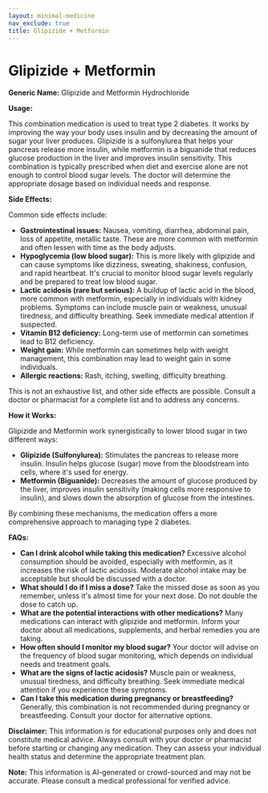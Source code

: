 ```yaml
---
layout: minimal-medicine
nav_exclude: true
title: Glipizide + Metformin
---
```


# Glipizide + Metformin

**Generic Name:** Glipizide and Metformin Hydrochloride

**Usage:**

This combination medication is used to treat type 2 diabetes.  It works by improving the way your body uses insulin and by decreasing the amount of sugar your liver produces.  Glipizide is a sulfonylurea that helps your pancreas release more insulin, while metformin is a biguanide that reduces glucose production in the liver and improves insulin sensitivity.  This combination is typically prescribed when diet and exercise alone are not enough to control blood sugar levels.  The doctor will determine the appropriate dosage based on individual needs and response.

**Side Effects:**

Common side effects include:

* **Gastrointestinal issues:** Nausea, vomiting, diarrhea, abdominal pain, loss of appetite, metallic taste. These are more common with metformin and often lessen with time as the body adjusts.
* **Hypoglycemia (low blood sugar):** This is more likely with glipizide and can cause symptoms like dizziness, sweating, shakiness, confusion, and rapid heartbeat.  It's crucial to monitor blood sugar levels regularly and be prepared to treat low blood sugar.
* **Lactic acidosis (rare but serious):** A buildup of lactic acid in the blood, more common with metformin, especially in individuals with kidney problems. Symptoms can include muscle pain or weakness, unusual tiredness, and difficulty breathing.  Seek immediate medical attention if suspected.
* **Vitamin B12 deficiency:** Long-term use of metformin can sometimes lead to B12 deficiency.
* **Weight gain:** While metformin can sometimes help with weight management, this combination may lead to weight gain in some individuals.
* **Allergic reactions:** Rash, itching, swelling, difficulty breathing.

This is not an exhaustive list, and other side effects are possible. Consult a doctor or pharmacist for a complete list and to address any concerns.

**How it Works:**

Glipizide and Metformin work synergistically to lower blood sugar in two different ways:

* **Glipizide (Sulfonylurea):** Stimulates the pancreas to release more insulin.  Insulin helps glucose (sugar) move from the bloodstream into cells, where it's used for energy.
* **Metformin (Biguanide):**  Decreases the amount of glucose produced by the liver, improves insulin sensitivity (making cells more responsive to insulin), and slows down the absorption of glucose from the intestines.

By combining these mechanisms, the medication offers a more comprehensive approach to managing type 2 diabetes.

**FAQs:**

* **Can I drink alcohol while taking this medication?**  Excessive alcohol consumption should be avoided, especially with metformin, as it increases the risk of lactic acidosis.  Moderate alcohol intake may be acceptable but should be discussed with a doctor.
* **What should I do if I miss a dose?** Take the missed dose as soon as you remember, unless it's almost time for your next dose.  Do not double the dose to catch up.
* **What are the potential interactions with other medications?**  Many medications can interact with glipizide and metformin.  Inform your doctor about all medications, supplements, and herbal remedies you are taking.
* **How often should I monitor my blood sugar?** Your doctor will advise on the frequency of blood sugar monitoring, which depends on individual needs and treatment goals.
* **What are the signs of lactic acidosis?** Muscle pain or weakness, unusual tiredness, and difficulty breathing. Seek immediate medical attention if you experience these symptoms.
* **Can I take this medication during pregnancy or breastfeeding?**  Generally, this combination is not recommended during pregnancy or breastfeeding.  Consult your doctor for alternative options.

**Disclaimer:** This information is for educational purposes only and does not constitute medical advice.  Always consult with your doctor or pharmacist before starting or changing any medication.  They can assess your individual health status and determine the appropriate treatment plan.


**Note:** This information is AI-generated or crowd-sourced and may not be accurate. Please consult a medical professional for verified advice.